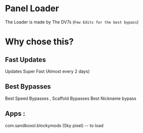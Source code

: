 # Panel Loader
The Loader is made by The DV7s (`Few Edits for the best bypass`)
# Why chose this?
## Fast Updates
 Updates Super Fast (Almost every 2 days)
## Best Bypasses
  Best Speed Bypasses , Scaffold Bypasses
  Best Nickname bypass
## Apps :
com.sandboxol.blockymods (Sky pixel) -- to load
